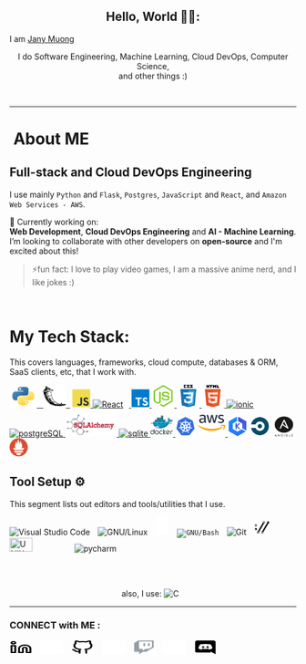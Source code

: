 <!-- Hi, I am Jany Muong 👋🏿 -->
<!-- about me -->

<h2 align="center">Hello, World 👋🏿:</h2>

I am [Jany Muong](https://www.github.com/janymuong/)

<p align="center">I do Software Engineering, Machine Learning, Cloud DevOps, Computer Science, <br/>and other things :) </p>
<!-- <p align="center">and other things :) </p> -->

<br>

---
# &nbsp;About ME

## Full-stack and Cloud DevOps Engineering

I use mainly `Python` and `Flask`, `Postgres`, `JavaScript` and `React`, and `Amazon Web Services - AWS`.

🌱 Currently working on:       
**Web Development**, **Cloud DevOps Engineering** and **AI - Machine Learning**. 
I’m looking to collaborate with other developers on **open-source** and I'm excited about this!


>⚡fun fact: I love to play video games, I am a massive anime nerd, and I like jokes :)

<!-- 
[![website](./img_icons/linkedin-light.svg)](https://www.linkedin.com/in/janymuong/#gh-light-mode-only)
[![website](./img_icons/linkedin-dark.svg)](https://www.linkedin.com/in/janymuong//#gh-dark-mode-only)
&nbsp;&nbsp;
[![website](./img_icons/twitter-light.svg)](https://twitter.com/janymuong#gh-light-mode-only)
[![website](./img_icons/twitter-dark.svg)](https://twitter.com/janymuong#gh-dark-mode-only)
&nbsp;&nbsp;
[![website](./img_icons/youtube-light.svg)](https://www.youtube.com/channel/##gh-light-mode-only)
[![website](./img_icons/youtube-dark.svg)](https://www.youtube.com/channel/##gh-dark-mode-only)
&nbsp;&nbsp;
[![website](./img_icons/instagram-light.svg)](https://www.instagram.com/jany_muong/#gh-light-mode-only)
[![website](./img_icons/instagram-dark.svg)](https://www.instagram.com/jany_muong/#gh-dark-mode-only) -->

&nbsp;  <br>
# My Tech Stack:

This covers languages, frameworks, cloud compute, databases & ORM, SaaS clients, etc, that I work with.
<p align="left">
  <a href="https://www.python.org" target="_blank">
    <img src="https://raw.githubusercontent.com/devicons/devicon/master/icons/python/python-original.svg" alt="python" width="48" title="Python" height="40"/> </a> 
  <code><a href="https://flask.palletsprojects.com/" target="_blank"> <img src="./img_icons/flask.svg" alt="flask" width="40" height="40" title="Flask" /> </a></code>
  <a href="https://developer.mozilla.org/en-US/docs/Web/JavaScript" target="_blank">
    <img src="https://raw.githubusercontent.com/devicons/devicon/master/icons/javascript/javascript-original.svg" alt="JavaScript" title="JavaScript" width="32" height="32"/> </a>
  <a href="#"> <img title="React" alt="React" width="35px" src="https://cdn.jsdelivr.net/gh/devicons/devicon/icons/react/react-original.svg" style="padding-right:10px;" /> </a>
  <a href="https://developer.mozilla.org/en-US/docs/Web/JavaScript" target="_blank">
    <img src="https://raw.githubusercontent.com/devicons/devicon/master/icons/typescript/typescript-original.svg" alt="typescript" width="32" title="TypeScript" height="32"/> </a>
  <!-- <a href="https://www.getbootstrap.com/" target="_blank">
    <img src="https://raw.githubusercontent.com/devicons/devicon/master/icons/bootstrap/bootstrap-original.svg" alt="bootstrap" width="40" title="Bootstrap" height="40"/> </a> -->
  <a href="https://nodejs.org" target="_blank">
    <img src="https://raw.githubusercontent.com/devicons/devicon/master/icons/nodejs/nodejs-original.svg" alt="nodejs" width="40" height="40" title="NodeJS"/>
  </a>
  <a href="https://www.w3schools.com/css/" target="_blank"> 
  <img src="https://raw.githubusercontent.com/devicons/devicon/master/icons/css3/css3-original-wordmark.svg" alt="css3" width="40" title="Cascading Style Sheets/CSS" height="40"/> 
  <a href="https://www.w3.org/html/" target="_blank"> 
    <img src="https://raw.githubusercontent.com/devicons/devicon/master/icons/html5/html5-original-wordmark.svg" alt="html5" title="HTML" width="40" height="40"/>
  </a>
  <!-- <img src="./img_icons/npm.svg" title="Node Package Manager" alt="npm" width="40px"/> -->
  <a href="https://ionicframework.com" target="_blank">
    <img src="https://upload.wikimedia.org/wikipedia/commons/d/d1/Ionic_Logo.svg" alt="ionic" width="40" height="40"/>
  </a>
  <a href="https://www.postgresql.org/" target="_blank"> 
    <img src="https://www.vectorlogo.zone/logos/postgresql/postgresql-icon.svg" title="PostgreSQL" alt="postgreSQL" width="36" height="36"/>
  </a>
  <a href="https://www.sqlalchemy.org/" target="_blank">
  <img src="img_icons/sqlalchemy_series_redo.png" alt="sqlalchemy" width="90" />
  </a>
  <a href="https://www.sqlite.org/" target="_blank"> 
    <img src="https://www.vectorlogo.zone/logos/sqlite/sqlite-icon.svg" title="SQLite" alt="sqlite" width="35" height="35"/>
  </a> 
  <a href="https://www.docker.com" target="_blank">
  <img src="https://raw.githubusercontent.com/devicons/devicon/master/icons/docker/docker-original-wordmark.svg" alt="docker" width="40" height="40"/>
  </a>
  <img src="./img_icons/kubernetes.svg" title="Kubernetes" alt="Kubernetes" width="36" height="36"/>
  <a href="https://aws.amazon.com" target="_blank"> <img src="https://raw.githubusercontent.com/devicons/devicon/master/icons/amazonwebservices/amazonwebservices-original-wordmark.svg" title="Amazon Web Services" alt="aws" width="48" height="48"/> </a>
  <img src="./img_icons/amazon-eks.svg" title="Amazon EKS" alt="eks" width="35" height="35"/>
  <img src="./img_icons/circleci.svg" title="Circle CI" alt="circleci" width="36" height="36"/>
  <img src="./img_icons/ansible.svg" title="Ansible" alt="ansible" width="40" height="35"/>
  <img src="./img_icons/prometheus.svg" title="Prometheus" alt="Prometheus" width="32" height="32"/>
</p>

<!-- <br /><br />-->

## Tool Setup ⚙️
This segment lists out editors and tools/utilities that I use.
<p align="left"> 
  <img alt="Visual Studio Code" width="30px" height="32" src="https://cdn.jsdelivr.net/gh/devicons/devicon/icons/vscode/vscode-original.svg" style="padding-right:10px;" title="VS Code"/>
  <img alt="GNU/Linux" height="32" title="GNU/Linux" width="32px" src="https://img.icons8.com/color/48/000000/linux--v1.png" style="padding-right:10px;">
  <img src="img_icons/terminal-dark.svg" alt="shell" title="Terminal/Shell" height="32" width="24px" style="padding-right:10px;" />
  <code><img alt="GNU/Bash" title="GNU/Bash" height="32" width="24px" src="https://cdn.jsdelivr.net/gh/devicons/devicon/icons/bash/bash-original.svg" style="padding-right:10px;" /></code>
  <img alt="Git" title="Git" width="26px" src="https://cdn.jsdelivr.net/gh/devicons/devicon/icons/git/git-original.svg" style="padding-right:10px;" />
  <img src="./img_icons/curl.svg" title="curl" alt="curl" width="27" height="27"/>
  <img src="https://img.shields.io/badge/vim-239120?style=for-the-badge&logo=vim&logoColor=white" style="padding-right:20px;" height="24px" width="40px" title="UNIX Vim" />
  <img alt="pycharm" width="24px" src="https://cdn.jsdelivr.net/gh/devicons/devicon/icons/pycharm/pycharm-original.svg" title="PyCharm" style="padding-left:50px;" />
</p>

<br/><br/>
<p><center>also, I use: <img title="C Language" alt="C" width="26px" src="https://cdn.jsdelivr.net/gh/devicons/devicon/icons/c/c-original.svg" style="padding-right:10px;" /></center>
</p>

<!-- 
### :card_file_box: DATABASES

<div align="left"> 
<img alt="postgres" title="PostgreSQL"width="30px" src="https://cdn.jsdelivr.net/gh/devicons/devicon/icons/postgresql/postgresql-original.svg" style="padding-right:40px;margin-right:35px;" />
<a href="https://www.sqlite.org/" target="_blank"> 
    <img src="https://www.vectorlogo.zone/logos/sqlite/sqlite-icon.svg" title="SQLite" alt="sqlite" width="26px" height="26px" style="padding-right:40px;margin-right:35px;"/>
</a> 
<img alt="MongoDB" width="26px" src="https://cdn.jsdelivr.net/gh/devicons/devicon/icons/mongodb/mongodb-original.svg"style="padding-right:40px;margin-right:35px;" />
  </div>
<!-- <br/><br/> -->

---
### CONNECT with ME :

<p align="left">

<a href="https://www.linkedin.com/in/janymuong/#gh-light-mode-only" target="_blank"><img align="center" src="./img_icons/linkedin-light.svg" title="LinkedIn" alt="@janymuong" height="24" width="40" style="padding-right:10px;" /></a> 
<a href="https://www.linkedin.com/in/janymuong/#gh-dark-mode-only" target="_blank"><img align="center" src="./img_icons/linkedin-dark.svg" title="LinkedIn" alt="@janymuong" height="24" width="40" style="padding-right:10px;" /></a>
<a href="https://github.com/janymuong/janymuong/#gh-light-mode-only" target="_blank"><img align="center" src="./img_icons/github-light.svg" title="GitHub" alt="@janymuong" height="24" width="40" style="padding-right:10px;" /></a>
<a href="https://github.com/janymuong/janymuong/#gh-dark-mode-only" target="_blank"><img align="center" src="./img_icons/github-dark.svg" title="GitHub" alt="@janymuong" height="24" width="40" style="padding-right:10px;" /></a> 
<a href="https://www.twitch.tv/janymuong/#gh-dark-mode-only" target="_blank"><img align="center" src="./img_icons/twitch.svg" title="Twitch" alt="@janymuong" height="24" width="40" style="padding-right:10px;" /></a> 
<a href="https://twitter.com/janymuong/#gh-dark-mode-only" target="_blank"><img align="center" src="./img_icons/twitter-dark.svg" title="Twitter" alt="janymuong" height="24" width="40" style="padding-right:10px;" /></a>
<code><a href="https://discord.com/mu-0#1062/#gh-dark-mode-only" target="_blank"><img align="center" src="./img_icons/discord.svg" title="Dicord" alt="@janymuong" height="24" width="40" style="padding-right:10px;" /></a></code>
</p>

[twitter]: https://twitter.com/janymuong
[instagram]: https://www.instagram.com/jany_muong/
[linkedin]: https://www.linkedin.com/in/janymuong/